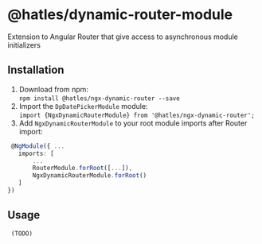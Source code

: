 # @hatles/dynamic-router-module

Extension to Angular Router that give access to asynchronous module initializers

## Installation
 1. Download from npm:  
 `npm install @hatles/ngx-dynamic-router --save` 
 2. Import the `DpDatePickerModule` module:    
  `import {NgxDynamicRouterModule} from '@hatles/ngx-dynamic-router';` 
  3. Add `NgxDynamicRouterModule` to your root module imports after Router import:    
 
 ```ts  
  @NgModule({ ... 
    imports: [ 
        ... 
        RouterModule.forRoot([...]),
        NgxDynamicRouterModule.forRoot() 
    ] 
})
  ```  

 ## Usage

 ```ts  
  (TODO)
  ``` 

